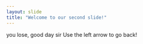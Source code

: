 ```yaml
---
layout: slide
title: "Welcome to our second slide!"
---
```

you lose, good day sir
Use the left arrow to go back!
